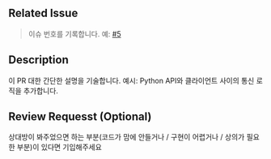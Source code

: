## Related Issue

> 이슈 번호를 기록합니다. 예: [#5](https://github.com/jiwnchoi/bavisitter/issues/5)

## Description

이 PR 대한 간단한 설명을 기술합니다.
예시: Python API와 클라이언트 사이의 통신 로직을 추가합니다.

## Review Requesst (Optional)

상대방이 봐주었으면 하는 부분(코드가 맘에 안들거나 / 구현이 어렵거나 / 상의가 필요한 부분)이 있다면 기입해주세요
